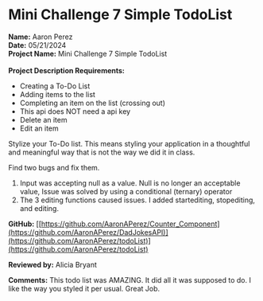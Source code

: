 # Mini Challenge 7 Simple TodoList

<b>Name:</b> Aaron Perez <br>
<b>Date:</b> 05/21/2024 <br>
<b>Project Name:</b>  Mini Challenge 7 Simple TodoList <br>
<br>
<b>Project Description Requirements:</b> <br>
* Creating a To-Do List <br>
* Adding items to the list <br>
* Completing an item on the list (crossing out) <br>
* This api does NOT need a api key <br>
* Delete an item <br>
* Edit an item <br>

Stylize your To-Do list. This means styling your application in a thoughtful and meaningful way that is not the way we did it in class.<br>

Find two bugs and fix them.<br>
1) Input was accepting null as a value. Null is no longer an acceptable value, Issue was solved by using a conditional (ternary) operator <br>
2) The 3 editing functions caused issues. I added startediting, stopediting, and editing.

<b>GitHub:</b> [[https://github.com/AaronAPerez/Counter_Component](https://github.com/AaronAPerez/DadJokesAPI)](https://github.com/AaronAPerez/todoList)](https://github.com/AaronAPerez/todoList)<br>

<b>Reviewed by:</b> Alicia Bryant <br>

<b>Comments:</b> This todo list was AMAZING. It did all it was supposed to do. I like the way you styled it per usual. Great Job.  <br>

